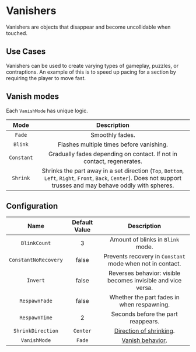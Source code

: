 # Vanishers

Vanishers are objects that disappear and become uncollidable when touched.

## Use Cases

Vanishers can be used to create varying types of gameplay, puzzles, or contraptions.
An example of this is to speed up pacing for a section by requiring the player to move fast.

## Vanish modes

Each `VanishMode` has unique logic.

| Mode |  Description
|:-----:|:-----:
| `Fade` | Smoothly fades.
| `Blink` | Flashes multiple times before vanishing.
| `Constant` | Gradually fades depending on contact. If not in contact, regenerates.
| `Shrink` | Shrinks the part away in a set direction (`Top`, `Bottom`, `Left`, `Right`, `Front`, `Back`, `Center`). Does not support trusses and may behave oddly with spheres.

## Configuration

| Name | Default Value | Description
|:-----:|:-----:|:-----:
| `BlinkCount` | 3 | Amount of blinks in `Blink` mode.
| `ConstantNoRecovery` | false | Prevents recovery in `Constant` mode when not in contact.
| `Invert` | false | Reverses behavior: visible becomes invisible and vice versa.
| `RespawnFade` | false | Whether the part fades in when respawning.
| `RespawnTime` | 2 | Seconds before the part reappears.
| `ShrinkDirection` | `Center` | [Direction of shrinking](#vanish-modes).
| `VanishMode` | `Fade` | [Vanish behavior](#vanish-modes).